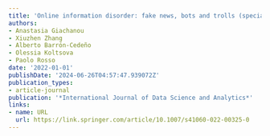 ```yaml
---
title: 'Online information disorder: fake news, bots and trolls (special issue)'
authors:
- Anastasia Giachanou
- Xiuzhen Zhang
- Alberto Barrón-Cedeño
- Olessia Koltsova
- Paolo Rosso
date: '2022-01-01'
publishDate: '2024-06-26T04:57:47.939072Z'
publication_types:
- article-journal
publication: '*International Journal of Data Science and Analytics*'
links:
- name: URL
  url: https://link.springer.com/article/10.1007/s41060-022-00325-0
---
```

